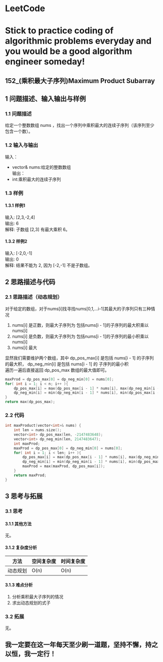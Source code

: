 # LeetCode
# Stick to practice coding of algorithmic problems everyday and you would be a good algorithm engineer someday!
## 152_(乘积最大子序列)Maximum Product Subarray
## 1 问题描述、输入输出与样例
### 1.1 问题描述
给定一个整数数组 nums ，找出一个序列中乘积最大的连续子序列（该序列至少包含一个数）。
### 1.2 输入与输出
输入：<br>
* vector<int>& nums:给定的整数数组<br>
输出：<br>
* int:乘积最大的连续子序列<br>
### 1.3 样例
#### 1.3.1 样例1
输入: [2,3,-2,4]<br>
输出: 6<br>
解释: 子数组 [2,3] 有最大乘积 6。<br>
#### 1.3.2 样例2
输入: [-2,0,-1]<br>
输出: 0<br>
解释: 结果不能为 2, 因为 [-2,-1] 不是子数组。<br>
## 2 思路描述与代码	
### 2.1 思路描述（动态规划）
对于给定的数组，对于nums[i]找寻找nums[0,1,...i-1]其最大的子序列只有三种情况<br>
1. nums[i] 是正数，则最大子序列为 包括nums[i - 1]的子序列的最大积乘以nums[i]
2. nums[i] 是负数，则最大子序列为 包括nums[i - 1]的子序列的最小积乘以nums[i]
3. nums[i] 最大

显然我们需要维护两个数组，其中 dp_pos_max[i] 是包括 nums[i - 1] 的子序列的最大积， dp_neg_min[i] 是包括 nums[i - 1] 的 子序列的最小积<br>
遍历一遍后直接返回 dp_pos_max 数组的最大值即可。
```cpp
maxProd = dp_pos_max[0] = dp_neg_min[0] = nums[0];
for( int i = 1; i < n; i++ ){
    dp_pos_max[i] = max(dp_pos_max[i - 1] * nums[i], max(dp_neg_min[i - 1] * nums[i], nums[i]));
    dp_neg_min[i] = min(dp_neg_min[i - 1] * nums[i], min(dp_pos_max[i - 1] * nums[i], nums[i]));
}
return max(dp_pos_max);
```
### 2.2 代码
```cpp
int maxProduct(vector<int>& nums) {
    int len = nums.size();
    vector<int> dp_pos_max(len, -2147483648);
    vector<int> dp_neg_min(len, 2147483647);
    int maxProd;
    maxProd = dp_pos_max[0] = dp_neg_min[0] = nums[0];
    for( int i = 1; i < len; i++ ){
        dp_pos_max[i] = max(dp_pos_max[i - 1] * nums[i], max(dp_neg_min[i - 1] * nums[i], nums[i]));
        dp_neg_min[i] = min(dp_neg_min[i - 1] * nums[i], min(dp_pos_max[i - 1] * nums[i], nums[i]));
        maxProd = max(maxProd, dp_pos_max[i]);
    }
    return maxProd;
}
```
## 3 思考与拓展
### 3.1 思考
#### 3.1.1 其他方法
无。
#### 3.1.2 复杂度分析
方法|空间复杂度|时间复杂度
--- | --- | ---
动态规划|O(n)|O(n)
#### 3.1.3 难点分析
1. 分析乘积最大子序列的情况
2. 求出动态规划的式子
### 3.2 拓展
无。
	  
## 我一定要在这一年每天至少刷一道题，坚持不懈，持之以恒，我一定行！
